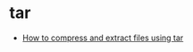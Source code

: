 # tar

- [How to compress and extract files using tar](https://www.howtogeek.com/248780/how-to-compress-and-extract-files-using-the-tar-command-on-linux/)
